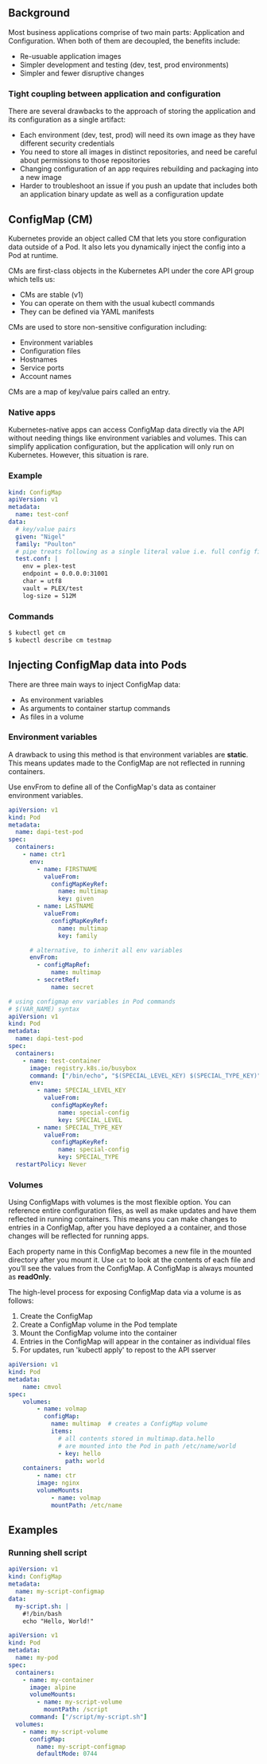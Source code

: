 ## Background

Most business applications comprise of two main parts: Application and Configuration. When both of them are decoupled, the benefits include:

- Re-usuable application images
- Simpler development and testing (dev, test, prod environments)
- Simpler and fewer disruptive changes

### Tight coupling between application and configuration

There are several drawbacks to the approach of storing the application and its configuration as a single artifact:

- Each environment (dev, test, prod) will need its own image as they have different security credentials
- You need to store all images in distinct repositories, and need be careful about permissions to those repositories
- Changing configuration of an app requires rebuilding and packaging into a new image
- Harder to troubleshoot an issue if you push an update that includes both an application binary update as well as a configuration update

## ConfigMap (CM)

Kubernetes provide an object called CM that lets you store configuration data outside of a Pod. It also lets you dynamically inject the config into a Pod at runtime.

CMs are first-class objects in the Kubernetes API under the core API group which tells us:

- CMs are stable (v1)
- You can operate on them with the usual kubectl commands
- They can be defined via YAML manifests

CMs are used to store non-sensitive configuration including:

- Environment variables
- Configuration files
- Hostnames
- Service ports
- Account names

CMs are a map of key/value pairs called an entry.

### Native apps

Kubernetes-native apps can access ConfigMap data directly via the API without needing things like environment variables and volumes. This can simplify application configuration, but the application will only run on Kubernetes. However, this situation is rare.

### Example

```yaml
kind: ConfigMap
apiVersion: v1
metadata:
  name: test-conf
data:
  # key/value pairs
  given: "Nigel"
  family: "Poulton"
  # pipe treats following as a single literal value i.e. full config file
  test.conf: |
    env = plex-test
    endpoint = 0.0.0.0:31001
    char = utf8
    vault = PLEX/test
    log-size = 512M
```

### Commands

```bash
$ kubectl get cm
$ kubectl describe cm testmap
```

## Injecting ConfigMap data into Pods

There are three main ways to inject ConfigMap data:

- As environment variables
- As arguments to container startup commands
- As files in a volume

### Environment variables

A drawback to using this method is that environment variables are **static**. This means updates made to the ConfigMap are not reflected in running containers.

Use envFrom to define all of the ConfigMap's data as container environment variables.

```yaml
apiVersion: v1
kind: Pod
metadata:
  name: dapi-test-pod
spec:
  containers:
    - name: ctr1
      env:
        - name: FIRSTNAME
          valueFrom:
            configMapKeyRef:
              name: multimap
              key: given
        - name: LASTNAME
          valueFrom:
            configMapKeyRef:
              name: multimap
              key: family

      # alternative, to inherit all env variables
      envFrom:
        - configMapRef:
            name: multimap
        - secretRef:
            name: secret
```

```yaml
# using configmap env variables in Pod commands
# $(VAR_NAME) syntax
apiVersion: v1
kind: Pod
metadata:
  name: dapi-test-pod
spec:
  containers:
    - name: test-container
      image: registry.k8s.io/busybox
      command: ["/bin/echo", "$(SPECIAL_LEVEL_KEY) $(SPECIAL_TYPE_KEY)"]
      env:
        - name: SPECIAL_LEVEL_KEY
          valueFrom:
            configMapKeyRef:
              name: special-config
              key: SPECIAL_LEVEL
        - name: SPECIAL_TYPE_KEY
          valueFrom:
            configMapKeyRef:
              name: special-config
              key: SPECIAL_TYPE
  restartPolicy: Never
```

### Volumes

Using ConfigMaps with volumes is the most flexible option. You can reference entire configuration files, as well as make updates and have them reflected in running containers. This means you can make changes to entries in a ConfigMap, after you have deployed a a container, and those changes will be reflected for running apps.

Each property name in this ConfigMap becomes a new file in the mounted directory after you mount it. Use `cat` to look at the contents of each file and you’ll see the values from the ConfigMap. A ConfigMap is always mounted as **readOnly**.

The high-level process for exposing ConfigMap data via a volume is as follows:

1. Create the ConfigMap
2. Create a ConfigMap volume in the Pod template
3. Mount the ConfigMap volume into the container
4. Entries in the ConfigMap will appear in the container as individual files
5. For updates, run 'kubectl apply' to repost to the API sserver

```yaml
apiVersion: v1
kind: Pod
metadata:
    name: cmvol
spec:
    volumes:
        - name: volmap
          configMap:
            name: multimap  # creates a ConfigMap volume
            items:
              # all contents stored in multimap.data.hello
              # are mounted into the Pod in path /etc/name/world
              - key: hello
                path: world
    containers:
        - name: ctr
        image: nginx
        volumeMounts:
            - name: volmap
            mountPath: /etc/name
```

## Examples

### Running shell script

```yaml
apiVersion: v1
kind: ConfigMap
metadata:
  name: my-script-configmap
data:
  my-script.sh: |
    #!/bin/bash
    echo "Hello, World!"
```

```yaml
apiVersion: v1
kind: Pod
metadata:
  name: my-pod
spec:
  containers:
    - name: my-container
      image: alpine
      volumeMounts:
        - name: my-script-volume
          mountPath: /script
      command: ["/script/my-script.sh"]
  volumes:
    - name: my-script-volume
      configMap:
        name: my-script-configmap
        defaultMode: 0744
```

